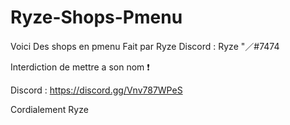 # Ryze-Shops-Pmenu
Voici Des shops en pmenu Fait par Ryze Discord : Ryze "／#7474

Interdiction de mettre a son nom ❗

Discord : https://discord.gg/Vnv787WPeS

Cordialement Ryze
